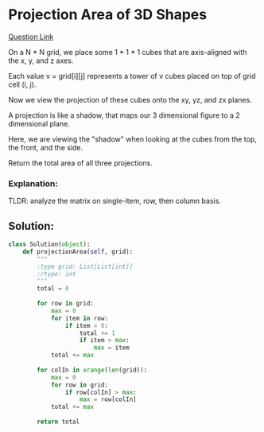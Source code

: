 # Projection Area of 3D Shapes

[Question Link](https://leetcode.com/problems/projection-area-of-3d-shapes/)  

On a N * N grid, we place some 1 * 1 * 1 cubes that are axis-aligned with the x, y, and z axes.  

Each value v = grid[i][j] represents a tower of v cubes placed on top of grid cell (i, j).  

Now we view the projection of these cubes onto the xy, yz, and zx planes.  

A projection is like a shadow, that maps our 3 dimensional figure to a 2 dimensional plane.  

Here, we are viewing the "shadow" when looking at the cubes from the top, the front, and the side.  

Return the total area of all three projections.  

### Explanation:
TLDR: analyze the matrix on single-item, row, then column basis.

## Solution:
```Python
class Solution(object):
    def projectionArea(self, grid):
        """
        :type grid: List[List[int]]
        :rtype: int
        """
        total = 0
        
        for row in grid:
            max = 0
            for item in row:
                if item > 0:
                    total += 1
                    if item > max:
                        max = item    
            total += max
        
        for colIn in xrange(len(grid)):
            max = 0
            for row in grid:
                if row[colIn] > max:
                    max = row[colIn]
            total += max
            
        return total     
```
